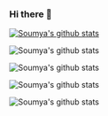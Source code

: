 ### Hi there 👋

<!--
**Blade6570/Blade6570** is a ✨ _special_ ✨ repository because its `README.md` (this file) appears on your GitHub profile.

Here are some ideas to get you started:

- 🔭 I’m currently working on ...
- 🌱 I’m currently learning ...
- 👯 I’m looking to collaborate on ...
- 🤔 I’m looking for help with ...
- 💬 Ask me about ...
- 📫 How to reach me: ...
- 😄 Pronouns: ...
- ⚡ Fun fact: ...
-->

[![Soumya's github stats](https://github-readme-stats.vercel.app/api?username=Blade6570)](https://github.com/anuraghazra/github-readme-stats)

![Soumya's github stats](https://github-readme-stats.vercel.app/api?username=Blade6570&hide=contribs,prs)

![Soumya's github stats](https://github-readme-stats.vercel.app/api?username=Blade6570&count_private=true)

![Soumya's github stats](https://github-readme-stats.vercel.app/api?username=Blade6570&show_icons=true)

![Soumya's github stats](https://github-readme-stats.vercel.app/api?username=Blade6570&show_icons=true&theme=tokyonight)
